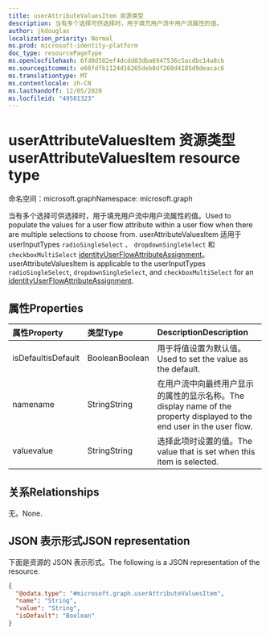 ```yaml
---
title: userAttributeValuesItem 资源类型
description: 当有多个选择可供选择时，用于填充用户流中用户流属性的值。
author: jkdouglas
localization_priority: Normal
ms.prod: microsoft-identity-platform
doc_type: resourcePageType
ms.openlocfilehash: 6fd0d582ef4dcdd83dba6947536c5acdbc14a8cb
ms.sourcegitcommit: e68fdfb1124d16265deb8df268d4185d9deacac6
ms.translationtype: MT
ms.contentlocale: zh-CN
ms.lasthandoff: 12/05/2020
ms.locfileid: "49581323"
---
```

# <a name="userattributevaluesitem-resource-type"></a><span data-ttu-id="ced40-103">userAttributeValuesItem 资源类型</span><span class="sxs-lookup"><span data-stu-id="ced40-103">userAttributeValuesItem resource type</span></span>

<span data-ttu-id="ced40-104">命名空间：microsoft.graph</span><span class="sxs-lookup"><span data-stu-id="ced40-104">Namespace: microsoft.graph</span></span>

<span data-ttu-id="ced40-105">当有多个选择可供选择时，用于填充用户流中用户流属性的值。</span><span class="sxs-lookup"><span data-stu-id="ced40-105">Used to populate the values for a user flow attribute within a user flow when there are multiple selections to choose from.</span></span> <span data-ttu-id="ced40-106">userAttributeValuesItem 适用于 userInputTypes `radioSingleSelect` 、 `dropdownSingleSelect` 和 `checkboxMultiSelect` [identityUserFlowAttributeAssignment](..\resources\identityuserflowattributeassignment.md)。</span><span class="sxs-lookup"><span data-stu-id="ced40-106">userAttributeValuesItem is applicable to the userInputTypes `radioSingleSelect`, `dropdownSingleSelect`, and `checkboxMultiSelect` for an [identityUserFlowAttributeAssignment](..\resources\identityuserflowattributeassignment.md).</span></span>

## <a name="properties"></a><span data-ttu-id="ced40-107">属性</span><span class="sxs-lookup"><span data-stu-id="ced40-107">Properties</span></span>

|<span data-ttu-id="ced40-108">属性</span><span class="sxs-lookup"><span data-stu-id="ced40-108">Property</span></span>|<span data-ttu-id="ced40-109">类型</span><span class="sxs-lookup"><span data-stu-id="ced40-109">Type</span></span>|<span data-ttu-id="ced40-110">Description</span><span class="sxs-lookup"><span data-stu-id="ced40-110">Description</span></span>|
|:---|:---|:---|
|<span data-ttu-id="ced40-111">isDefault</span><span class="sxs-lookup"><span data-stu-id="ced40-111">isDefault</span></span>|<span data-ttu-id="ced40-112">Boolean</span><span class="sxs-lookup"><span data-stu-id="ced40-112">Boolean</span></span>|<span data-ttu-id="ced40-113">用于将值设置为默认值。</span><span class="sxs-lookup"><span data-stu-id="ced40-113">Used to set the value as the default.</span></span>|
|<span data-ttu-id="ced40-114">name</span><span class="sxs-lookup"><span data-stu-id="ced40-114">name</span></span>|<span data-ttu-id="ced40-115">String</span><span class="sxs-lookup"><span data-stu-id="ced40-115">String</span></span>|<span data-ttu-id="ced40-116">在用户流中向最终用户显示的属性的显示名称。</span><span class="sxs-lookup"><span data-stu-id="ced40-116">The display name of the property displayed to the end user in the user flow.</span></span>|
|<span data-ttu-id="ced40-117">value</span><span class="sxs-lookup"><span data-stu-id="ced40-117">value</span></span>|<span data-ttu-id="ced40-118">String</span><span class="sxs-lookup"><span data-stu-id="ced40-118">String</span></span>|<span data-ttu-id="ced40-119">选择此项时设置的值。</span><span class="sxs-lookup"><span data-stu-id="ced40-119">The value that is set when this item is selected.</span></span>|

## <a name="relationships"></a><span data-ttu-id="ced40-120">关系</span><span class="sxs-lookup"><span data-stu-id="ced40-120">Relationships</span></span>

<span data-ttu-id="ced40-121">无。</span><span class="sxs-lookup"><span data-stu-id="ced40-121">None.</span></span>

## <a name="json-representation"></a><span data-ttu-id="ced40-122">JSON 表示形式</span><span class="sxs-lookup"><span data-stu-id="ced40-122">JSON representation</span></span>

<span data-ttu-id="ced40-123">下面是资源的 JSON 表示形式。</span><span class="sxs-lookup"><span data-stu-id="ced40-123">The following is a JSON representation of the resource.</span></span>
<!-- {
  "blockType": "resource",
  "@odata.type": "microsoft.graph.userAttributeValuesItem"
}
-->

``` json
{
  "@odata.type": "#microsoft.graph.userAttributeValuesItem",
  "name": "String",
  "value": "String",
  "isDefault": "Boolean"
}
```

